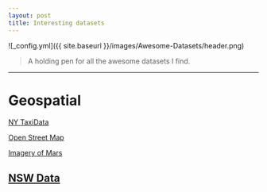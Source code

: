 ```yaml
---
layout: post
title: Interesting datasets
---
```


![_config.yml]({{ site.baseurl }}/images/Awesome-Datasets/header.png)

> A holding pen for all the awesome datasets I find.

---
Geospatial
===============

[NY TaxiData](https://github.com/toddwschneider/nyc-taxi-data)

[Open Street Map](http://osm-x-tractor.org/Data.aspx)

[Imagery of Mars](https://hirise.lpl.arizona.edu/)

[NSW Data](https://www.finance.nsw.gov.au/ict/sites/default/files/resources/NSW%20Government%20Spatial%20Web%20Services%20Register.pdf)
---

